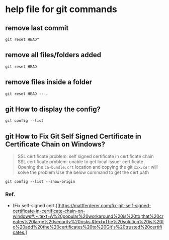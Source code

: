 # help file for git commands
## remove last commit 
```
git reset HEAD^
```
## remove all files/folders added
``
git reset HEAD
``

## remove files inside a folder
``
git reset HEAD -- .
``

## git How to display the config?
```shell
git config --list
```
## git How to Fix Git Self Signed Certificate in Certificate Chain on Windows?
> SSL certificate problem: self signed certificate in certificate chain \
> SSL certificate problem: unable to get local issuer certificate \
> Opening the `ca-bundle.crt` location and copying the git `xxx.cer` will solve the problem
> Use the below command to get the cert path
```shell
git config --list --show-origin
```
### Ref.
* (Fix self-signed cert.)[https://mattferderer.com/fix-git-self-signed-certificate-in-certificate-chain-on-windows#:~:text=A%20popular%20workaround%20is%20to,that%20creates%20large%20security%20risks.&text=The%20solution%20is%20to%20add%20the%20certificates%20to%20Git's%20trusted%20certificates.]
